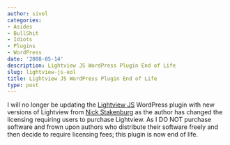 ```yaml
---
author: sivel
categories:
- Asides
- BullShit
- Idiots
- Plugins
- WordPress
date: '2008-05-14'
description: Lightview JS WordPress Plugin End of Life
slug: lightview-js-eol
title: Lightview JS WordPress Plugin End of Life
type: post
---
```


I will no longer be updating the [Lightview JS][1] WordPress plugin with new versions of Lightview from [Nick Stakenburg][2] as the author has changed the licensing requiring users to purchase Lightview. As I DO NOT purchase software and frown upon authors who distribute their software freely and then decide to require licensing fees; this plugin is now end of life.

 [1]: http://sivel.net/2008/03/lightview-js/
 [2]: http://www.nickstakenburg.com/projects/lightview/
